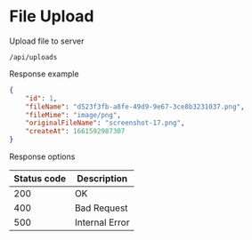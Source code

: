 File Upload
===================

Upload file to server

```shell title="Method <span class='color-method'>POST</span>"
/api/uploads
```

Response example

```json title="Response <span class='color-200'>200</span>"
{
    "id": 1,
    "fileName": "d523f3fb-a8fe-49d9-9e67-3ce8b3231037.png",
    "fileMime": "image/png",
    "originalFileName": "screenshot-17.png",
    "createAt": 1661592987307
}
```

Response options

| Status code                          | Description    |
|--------------------------------------|----------------|
| <span class='color-200'>200</span>   | OK             |
| <span class='color-error'>400</span> | Bad Request    |
| <span class='color-error'>500</span> | Internal Error |
